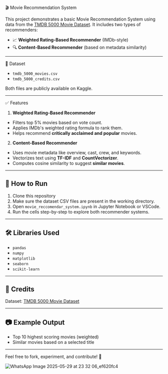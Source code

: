 🎬 Movie Recommendation System

This project demonstrates a basic Movie Recommendation System using data from the [TMDB 5000 Movie Dataset](https://www.kaggle.com/datasets/tmdb/tmdb-movie-metadata). It includes two types of recommenders:

- 📈 **Weighted Rating-Based Recommender** (IMDb-style)
- 🔍 **Content-Based Recommender** (based on metadata similarity)

---

📁 Dataset

- `tmdb_5000_movies.csv`
- `tmdb_5000_credits.csv`

Both files are publicly available on Kaggle.

---

 ✅ Features
 1. **Weighted Rating-Based Recommender**
- Filters top 5% movies based on vote count.
- Applies IMDb's weighted rating formula to rank them.
- Helps recommend **critically acclaimed and popular** movies.

 2. **Content-Based Recommender**
- Uses movie metadata like overview, cast, crew, and keywords.
- Vectorizes text using **TF-IDF** and **CountVectorizer**.
- Computes cosine similarity to suggest **similar movies**.

---

## 🚀 How to Run

1. Clone this repository
2. Make sure the dataset CSV files are present in the working directory.
3. Open `movie_reccomendar_system.ipynb` in Jupyter Notebook or VSCode.
4. Run the cells step-by-step to explore both recommender systems.

---

## 🛠️ Libraries Used

- `pandas`
- `numpy`
- `matplotlib`
- `seaborn`
- `scikit-learn`

---

## 📌 Credits

Dataset: [TMDB 5000 Movie Dataset](https://www.kaggle.com/datasets/tmdb/tmdb-movie-metadata)

---

## 📷 Example Output

- Top 10 highest scoring movies (weighted)
- Similar movies based on a selected title

---

Feel free to fork, experiment, and contribute! 🎉


![WhatsApp Image 2025-05-29 at 23 32 06_ef620fc4](https://github.com/user-attachments/assets/ed828314-869e-45d9-8b47-83ec5eddb9db)

